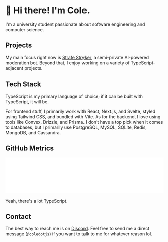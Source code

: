 # 👋 Hi there! I'm Cole.

I'm a university student passionate about software engineering and computer science.

## Projects

My main focus right now is [Strafe Stryker](https://strafestryker.pw), a semi-private AI-powered moderation bot. Beyond that, I enjoy working on a variety of TypeScript-adjacent projects.

## Tech Stack

TypeScript is my primary language of choice; if it can be built with TypeScript, it will be. 

For frontend stuff, I primarily work with React, Next.js, and Svelte, styled using Tailwind CSS, and bundled with Vite. As for the backend, I love using tools like Convex, Drizzle, and Prisma. I don't have a top pick when it comes to databases, but I primarily use PostgreSQL, MySQL, SQLite, Redis, MongoDB, and Cassandra.

## GitHub Metrics

<picture>
  <img src="/github-metrics.svg" alt="Cole's GitHub Metrics" draggable="false">
</picture>

Yeah, there's a lot TypeScript.

## Contact

The best way to reach me is on [Discord](https://discord.com/). Feel free to send me a direct message (`@coledotjs`) if you want to talk to me for whatever reason lol.